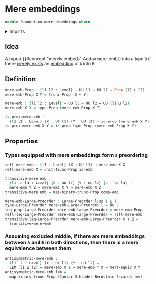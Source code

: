 # Mere embeddings

```agda
module foundation.mere-embeddings where
```

<details><summary>Imports</summary>

```agda
open import foundation.cantor-schroder-bernstein-escardo
open import foundation.embeddings
open import foundation.functoriality-propositional-truncation
open import foundation.law-of-excluded-middle
open import foundation.mere-equivalences
open import foundation.propositional-truncations
open import foundation.universe-levels

open import foundation-core.propositions

open import order-theory.large-preorders
```

</details>

## Idea

A type `A` {{#concept "merely embeds" Agda=mere-emb}} into a type `B` if there
[merely exists](foundation.propositional-truncations.md) an
[embedding](foundation-core.embeddings.md) of `A` into `B`.

## Definition

```agda
mere-emb-Prop : {l1 l2 : Level} → UU l1 → UU l2 → Prop (l1 ⊔ l2)
mere-emb-Prop X Y = trunc-Prop (X ↪ Y)

mere-emb : {l1 l2 : Level} → UU l1 → UU l2 → UU (l1 ⊔ l2)
mere-emb X Y = type-Prop (mere-emb-Prop X Y)

is-prop-mere-emb :
  {l1 l2 : Level} (X : UU l1) (Y : UU l2) → is-prop (mere-emb X Y)
is-prop-mere-emb X Y = is-prop-type-Prop (mere-emb-Prop X Y)
```

## Properties

### Types equipped with mere embeddings form a preordering

```agda
refl-mere-emb : {l1 : Level} (X : UU l1) → mere-emb X X
refl-mere-emb X = unit-trunc-Prop id-emb

transitive-mere-emb :
  {l1 l2 l3 : Level} {X : UU l1} {Y : UU l2} {Z : UU l3} →
  mere-emb Y Z → mere-emb X Y → mere-emb X Z
transitive-mere-emb = map-binary-trunc-Prop comp-emb

mere-emb-Large-Preorder : Large-Preorder lsuc (_⊔_)
type-Large-Preorder mere-emb-Large-Preorder l = UU l
leq-prop-Large-Preorder mere-emb-Large-Preorder = mere-emb-Prop
refl-leq-Large-Preorder mere-emb-Large-Preorder = refl-mere-emb
transitive-leq-Large-Preorder mere-emb-Large-Preorder X Y Z =
  transitive-mere-emb
```

### Assuming excluded middle, if there are mere embeddings between `A` and `B` in both directions, then there is a mere equivalence between them

```agda
antisymmetric-mere-emb :
  {l1 l2 : Level} {X : UU l1} {Y : UU l2} →
  LEM (l1 ⊔ l2) → mere-emb X Y → mere-emb Y X → mere-equiv X Y
antisymmetric-mere-emb lem =
  map-binary-trunc-Prop (Cantor-Schröder-Bernstein-Escardó lem)
```
